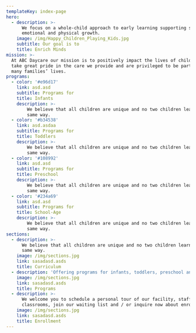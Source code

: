 ```yaml
---
templateKey: index-page
hero:
  - description: >-
      We focus on a whole-child approach to early learning supporting social,
      emotional and physical growth.
    image: /img/Happy_Children_Playing_Kids.jpg
    subtitle: Our goal is to
    title: Enrich Minds
mission: >-
  At ABC Daycare our mission is to positively impact the lives of children. We
  take great pride in the care we provide and are privileged to be part of so
  many families’ lives.
programs:
  - color: '#e96d17'
    link: asd.asd
    subtitle: Programs for
    title: Infants
    description: >-
        We believe that all children are unique and no two children learn in the
        same way.
  - color: '#b34538'
    link: asd.asdaa
    subtitle: Programs for
    title: Toddlers
    description: >-
        We believe that all children are unique and no two children learn in the
        same way.
  - color: '#108992'
    link: asd.asd
    subtitle: Programs for
    title: Preschool
    description: >-
        We believe that all children are unique and no two children learn in the
        same way.
  - color: '#234a69'
    link: asd.asd
    subtitle: Programs for
    title: School-Age
    description: >-
        We believe that all children are unique and no two children learn in the
        same way.
sections:
  - description: >-
      We believe that all children are unique and no two children learn in the
      same way.
    image: /img/sections.jpg
    link: sasadasd.asds
    title: Curriculum
  - description: 'Offering programs for infants, toddlers, preschool and school-age.'
    image: /img/sections.jpg
    link: sasadasd.asds
    title: Programs
  - description: >-
      We welcome you to schedule a personal tour of our facility, staff and
      classrooms, join our waiting list and / or inquire now about enrollment.
    image: /img/sections.jpg
    link: sasadasd.asds
    title: Enrollment
---
```

